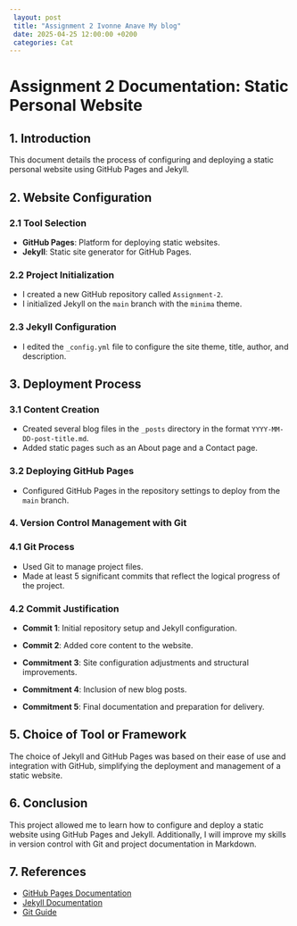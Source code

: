 ```yaml
---
 layout: post
 title: "Assignment 2 Ivonne Anave My blog"
 date: 2025-04-25 12:00:00 +0200
 categories: Cat
---
```

# Assignment 2 Documentation: Static Personal Website

## 1. Introduction

This document details the process of configuring and deploying a static personal website using GitHub Pages and Jekyll.

## 2. Website Configuration

### 2.1 Tool Selection
- **GitHub Pages**: Platform for deploying static websites.
- **Jekyll**: Static site generator for GitHub Pages.

### 2.2 Project Initialization
- I created a new GitHub repository called `Assignment-2`.
- I initialized Jekyll on the `main` branch with the `minima` theme.

### 2.3 Jekyll Configuration
- I edited the `_config.yml` file to configure the site theme, title, author, and description.

## 3. Deployment Process

### 3.1 Content Creation
- Created several blog files in the `_posts` directory in the format `YYYY-MM-DD-post-title.md`.
- Added static pages such as an About page and a Contact page.

### 3.2 Deploying GitHub Pages
- Configured GitHub Pages in the repository settings to deploy from the `main` branch.

### 4. Version Control Management with Git

### 4.1 Git Process
- Used Git to manage project files.
- Made at least 5 significant commits that reflect the logical progress of the project.

### 4.2 Commit Justification
- **Commit 1**: Initial repository setup and Jekyll configuration.
- **Commit 2**: Added core content to the website.

- **Commitment 3**: Site configuration adjustments and structural improvements.
- **Commitment 4**: Inclusion of new blog posts.
- **Commitment 5**: Final documentation and preparation for delivery.

## 5. Choice of Tool or Framework

The choice of Jekyll and GitHub Pages was based on their ease of use and integration with GitHub, simplifying the deployment and management of a static website.

## 6. Conclusion

This project allowed me to learn how to configure and deploy a static website using GitHub Pages and Jekyll. Additionally, I will improve my skills in version control with Git and project documentation in Markdown.

## 7. References

- [GitHub Pages Documentation](https://pages.github.com/)
- [Jekyll Documentation](https://jekyllrb.com/docs/)
- [Git Guide](https://git-scm.com/doc)

